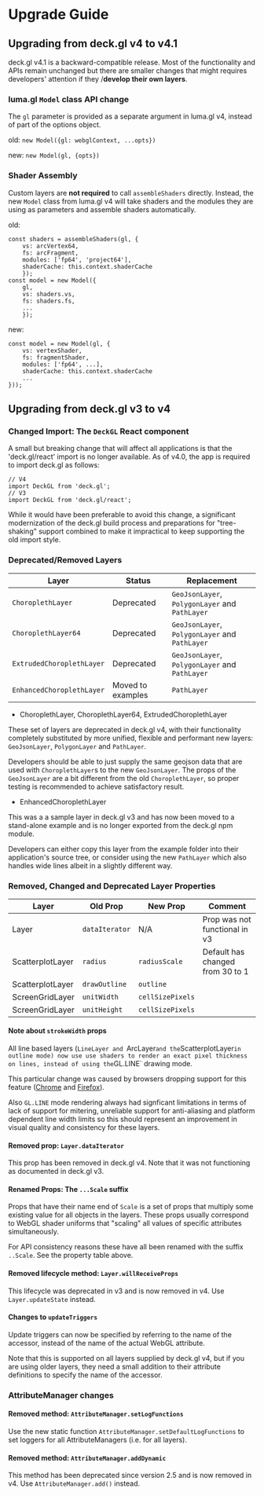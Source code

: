 # Upgrade Guide

## Upgrading from deck.gl v4 to v4.1

deck.gl v4.1 is a backward-compatible release. Most of the functionality and APIs remain unchanged but there are smaller changes that might requires developers' attention if they /**develop their own layers**.

### luma.gl `Model` class API change
The `gl` parameter is provided as a separate argument in luma.gl v4, instead of part of the options object.

old: `new Model({gl: webglContext, ...opts})`

new: `new Model(gl, {opts})`

### Shader Assembly

Custom layers are **not required** to call `assembleShaders` directly. Instead, the new `Model` class from luma.gl v4 will take shaders and the modules they are using as parameters and assemble shaders automatically.

old:
```
const shaders = assembleShaders(gl, {
	vs: arcVertex64,
	fs: arcFragment,
	modules: ['fp64', 'project64'],
	shaderCache: this.context.shaderCache
	});
const model = new Model({
	gl,
	vs: shaders.vs,
	fs: shaders.fs,
	...
	});
```

new:
```
const model = new Model(gl, {
	vs: vertexShader,
	fs: fragmentShader,
	modules: ['fp64', ...],
	shaderCache: this.context.shaderCache
	...
}));
```

## Upgrading from deck.gl v3 to v4

### Changed Import: The `DeckGL` React component

A small but breaking change that will affect all applications is that the
'deck.gl/react' import is no longer available. As of v4.0, the app is required
to import deck.gl as follows:
```
// V4
import DeckGL from 'deck.gl';
// V3
import DeckGL from 'deck.gl/react';
```
While it would have been preferable to avoid this change, a significant
modernization of the deck.gl build process and preparations for "tree-shaking"
support combined to make it impractical to keep supporting the old import style.


### Deprecated/Removed Layers

| Layer              | Status       | Replacement         |
| ---                | ---          | ---                 |
| `ChoroplethLayer`  | Deprecated | `GeoJsonLayer`, `PolygonLayer` and `PathLayer`    |
| `ChoroplethLayer64` | Deprecated | `GeoJsonLayer`, `PolygonLayer` and `PathLayer`    |
| `ExtrudedChoroplethLayer` | Deprecated | `GeoJsonLayer`, `PolygonLayer` and `PathLayer`    |
| `EnhancedChoroplethLayer`  | Moved to examples  | `PathLayer`    |

* ChoroplethLayer, ChoroplethLayer64, ExtrudedChoroplethLayer

These set of layers are deprecated in deck.gl v4, with their functionality
completely substituted by more unified, flexible and performant new layers:
 `GeoJsonLayer`, `PolygonLayer` and `PathLayer`.

Developers should be able to just supply the same geojson data that are used with
`ChoroplethLayer`s to the new `GeoJsonLayer`. The props of the `GeoJsonLayer` are
a bit different from the old `ChoroplethLayer`, so proper testing is recommended
to achieve satisfactory result.

* EnhancedChoroplethLayer

This was a a sample layer in deck.gl v3 and has now been moved to a
stand-alone example and is no longer exported from the deck.gl npm module.

Developers can either copy this layer from the example folder into their
application's source tree, or consider using the new `PathLayer` which also
handles wide lines albeit in a slightly different way.


### Removed, Changed and Deprecated Layer Properties

| Layer            | Old Prop       | New Prop         | Comment |
| ---              | ---            | ---              | ---     |
| Layer            | `dataIterator` | N/A              | Prop was not functional in v3    |
| ScatterplotLayer | `radius`       | `radiusScale`    | Default has changed from 30 to 1 |
| ScatterplotLayer | `drawOutline`  | `outline`        | |
| ScreenGridLayer  | `unitWidth`    | `cellSizePixels` | |
| ScreenGridLayer  | `unitHeight`   | `cellSizePixels` | | |


#### Note about `strokeWidth` props

All line based layers (`LineLayer and `ArcLayer` and the `ScatterplotLayer`
in outline mode) now use use shaders to render an exact pixel thickness
on lines, instead of using the `GL.LINE` drawing mode.

This particular change was caused by browsers dropping support for this feature
([Chrome](https://bugs.chromium.org/p/chromium/issues/detail?id=60124)
and [Firefox](https://bugzilla.mozilla.org/show_bug.cgi?id=634506)).

Also `GL.LINE` mode rendering always had signficant limitations in terms of
lack of support for mitering, unreliable support for anti-aliasing and
platform dependent line width limits so this should represent an improvement
in visual quality and consistency for these layers.

#### Removed prop: `Layer.dataIterator`

This prop has been removed in deck.gl v4. Note that it was not functioning
as documented in deck.gl v3.

#### Renamed Props: The `...Scale` suffix

Props that have their name end of `Scale` is a set of props that
multiply some existing value for all objects in the layers.
These props usually correspond to WebGL shader uniforms that "scaling" all
values of specific attributes simultaneously.

For API consistency reasons these have all been renamed with the suffix `..Scale`.
See the property table above.

#### Removed lifecycle method: `Layer.willReceiveProps`

This lifecycle was deprecated in v3 and is now removed in v4.
Use `Layer.updateState` instead.

#### Changes to `updateTriggers`

Update triggers can now be specified by referring to the name of the accessor,
instead of the name of the actual WebGL attribute.

Note that this is supported on all layers supplied by deck.gl v4, but if you
are using older layers, they need a small addition to their attribute
definitions to specify the name of the accessor.

### AttributeManager changes

#### Removed method: `AttributeManager.setLogFunctions`

Use the new static function `AttributeManager.setDefaultLogFunctions` to set
loggers for all AttributeManagers (i.e. for all layers).

#### Removed method: `AttributeManager.addDynamic`

This method has been deprecated since version 2.5 and is now removed in v4.
Use `AttributeManager.add()` instead.
